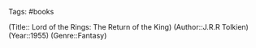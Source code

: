 Tags: #books

(Title:: Lord of the Rings: The Return of the King)
(Author::J.R.R Tolkien)
(Year::1955)
(Genre::Fantasy)









